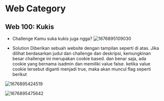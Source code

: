# Web Category

## Web 100: Kukis
- Challenge
Kamu suka kukis juga ngga?
![1676895109030](https://user-images.githubusercontent.com/90300735/220107274-af2af81f-9c67-4955-bb19-5ed1d9cfdca3.jpg)

- Solution 
Diberikan sebuah website dengan tampilan seperti di atas. Jika dilihat berdasarkan judul dan challenge dan deskripsi, kemungkinan besar challenge ini merupakan cookie based. dan benar saja, ada cookie yang bernama isadmin dan memiliki value false. ketika value cookie tersebut diganti menjadi true, maka akan muncul flag seperti berikut

![1676895424519](https://user-images.githubusercontent.com/90300735/220166782-395f1999-6e8b-456c-b841-af9673b085d3.jpg)


![1676895475642](https://user-images.githubusercontent.com/90300735/220166895-44ed79b1-5c1a-46b0-be20-94c99214f38e.jpg)
